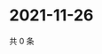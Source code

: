 # 2021-11-26

共 0 条

<!-- BEGIN WEIBO -->
<!-- 最后更新时间 Fri Nov 26 2021 10:26:30 GMT+0800 (China Standard Time) -->

<!-- END WEIBO -->
